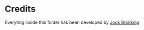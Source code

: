 # Credits
Everyting inside this folder has been developed by [Joos Brokking](http://www.brokking.net/ymfc-al_downloads.html)
